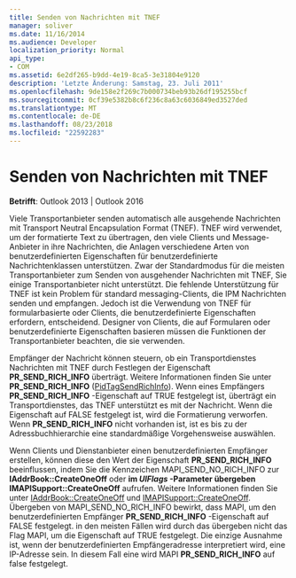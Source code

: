 ```yaml
---
title: Senden von Nachrichten mit TNEF
manager: soliver
ms.date: 11/16/2014
ms.audience: Developer
localization_priority: Normal
api_type:
- COM
ms.assetid: 6e2df265-b9dd-4e19-8ca5-3e31804e9120
description: 'Letzte Änderung: Samstag, 23. Juli 2011'
ms.openlocfilehash: 9de158e2f269c7b000734beb93b26df195255bcf
ms.sourcegitcommit: 0cf39e5382b8c6f236c8a63c6036849ed3527ded
ms.translationtype: MT
ms.contentlocale: de-DE
ms.lasthandoff: 08/23/2018
ms.locfileid: "22592283"
---
```

# <a name="sending-messages-with-tnef"></a>Senden von Nachrichten mit TNEF

  
  
**Betrifft**: Outlook 2013 | Outlook 2016 
  
Viele Transportanbieter senden automatisch alle ausgehende Nachrichten mit Transport Neutral Encapsulation Format (TNEF). TNEF wird verwendet, um der formatierte Text zu übertragen, den viele Clients und Message-Anbieter in ihre Nachrichten, die Anlagen verschiedene Arten von benutzerdefinierten Eigenschaften für benutzerdefinierte Nachrichtenklassen unterstützen. Zwar der Standardmodus für die meisten Transportanbieter zum Senden von ausgehender Nachrichten mit TNEF, Sie einige Transportanbieter nicht unterstützt. Die fehlende Unterstützung für TNEF ist kein Problem für standard messaging-Clients, die IPM Nachrichten senden und empfangen. Jedoch ist die Verwendung von TNEF für formularbasierte oder Clients, die benutzerdefinierte Eigenschaften erfordern, entscheidend. Designer von Clients, die auf Formularen oder benutzerdefinierte Eigenschaften basieren müssen die Funktionen der Transportanbieter beachten, die sie verwenden.
  
Empfänger der Nachricht können steuern, ob ein Transportdienstes Nachrichten mit TNEF durch Festlegen der Eigenschaft **PR_SEND_RICH_INFO** überträgt. Weitere Informationen finden Sie unter **PR_SEND_RICH_INFO** ([PidTagSendRichInfo](pidtagsendrichinfo-canonical-property.md)). Wenn eines Empfängers **PR_SEND_RICH_INFO** -Eigenschaft auf TRUE festgelegt ist, überträgt ein Transportdienstes, das TNEF unterstützt es mit der Nachricht. Wenn die Eigenschaft auf FALSE festgelegt ist, wird die Formatierung verworfen. Wenn **PR_SEND_RICH_INFO** nicht vorhanden ist, ist es bis zu der Adressbuchhierarchie eine standardmäßige Vorgehensweise auswählen. 
  
Wenn Clients und Dienstanbieter einen benutzerdefinierten Empfänger erstellen, können diese den Wert der Eigenschaft **PR_SEND_RICH_INFO** beeinflussen, indem Sie die Kennzeichen MAPI_SEND_NO_RICH_INFO zur **IAddrBook::CreateOneOff** oder **im _UlFlags_ -Parameter übergeben IMAPISupport::CreateOneOff** aufrufen. Weitere Informationen finden Sie unter [IAddrBook::CreateOneOff](iaddrbook-createoneoff.md) und [IMAPISupport::CreateOneOff](imapisupport-createoneoff.md). Übergeben von MAPI_SEND_NO_RICH_INFO bewirkt, dass MAPI, um den benutzerdefinierten Empfänger **PR_SEND_RICH_INFO** -Eigenschaft auf FALSE festgelegt. in den meisten Fällen wird durch das übergeben nicht das Flag MAPI, um die Eigenschaft auf TRUE festgelegt. Die einzige Ausnahme ist, wenn der benutzerdefinierten Empfängeradresse interpretiert wird, eine IP-Adresse sein. In diesem Fall eine wird MAPI **PR_SEND_RICH_INFO** auf false festgelegt. 
  

